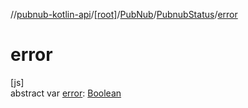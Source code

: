 //[pubnub-kotlin-api](../../../../index.md)/[[root]](../../index.md)/[PubNub](../index.md)/[PubnubStatus](index.md)/[error](error.md)

# error

[js]\
abstract var [error](error.md): [Boolean](https://kotlinlang.org/api/latest/jvm/stdlib/kotlin-stdlib/kotlin/-boolean/index.html)
